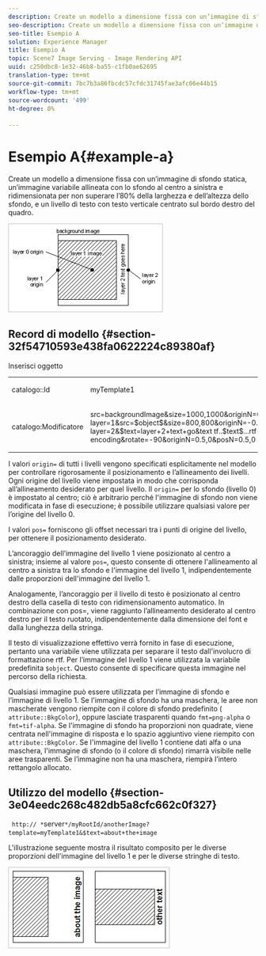 ```yaml
---
description: Create un modello a dimensione fissa con un’immagine di sfondo statica, un’immagine variabile allineata con lo sfondo al centro a sinistra e ridimensionata per non superare l’80% della larghezza e dell’altezza dello sfondo, e un livello di testo con testo verticale centrato sul bordo destro del quadro.
seo-description: Create un modello a dimensione fissa con un’immagine di sfondo statica, un’immagine variabile allineata con lo sfondo al centro a sinistra e ridimensionata per non superare l’80% della larghezza e dell’altezza dello sfondo, e un livello di testo con testo verticale centrato sul bordo destro del quadro.
seo-title: Esempio A
solution: Experience Manager
title: Esempio A
topic: Scene7 Image Serving - Image Rendering API
uuid: c250dbc8-1e32-46b8-ba55-c1fb0ae62695
translation-type: tm+mt
source-git-commit: 7bc7b3a86fbcdc57cfdc31745fae3afc06e44b15
workflow-type: tm+mt
source-wordcount: '499'
ht-degree: 0%

---
```



# Esempio A{#example-a}

Create un modello a dimensione fissa con un’immagine di sfondo statica, un’immagine variabile allineata con lo sfondo al centro a sinistra e ridimensionata per non superare l’80% della larghezza e dell’altezza dello sfondo, e un livello di testo con testo verticale centrato sul bordo destro del quadro.

![](assets/examplea.png)

## Record di modello {#section-32f54710593e438fa0622224c89380af}

Inserisci oggetto

<table id="simpletable_97ECA49445634F59B3F1D100412EFC70"> 
 <tr class="strow"> 
  <td class="stentry"> <p> <span class="codeph"> catalogo::Id  </span> </p> </td> 
  <td class="stentry"> <p> <span class="codeph"> myTemplate1  </span> </p> </td> 
 </tr> 
 <tr class="strow"> 
  <td class="stentry"> <p> <span class="codeph"> catalogo:Modificatore  </span> </p> </td> 
  <td class="stentry"> <p> <span class="codeph"> src=backgroundImage&amp;size=1000,1000&amp;originN=0,0&amp; layer=1&amp;src=$object$&amp;size=800,800&amp;originN=-0.5,0&amp;posN=-0.5,0&amp; layer=2&amp;$text=layer+2+text+go&amp;text tf..$text$...rtf-encoding&amp;rotate=-90&amp;originN=0.5,0&amp;posN=0.5,0  </span> </p> </td> 
 </tr> 
</table>

I valori `origin=` di tutti i livelli vengono specificati esplicitamente nel modello per controllare rigorosamente il posizionamento e l’allineamento dei livelli. Ogni origine del livello viene impostata in modo che corrisponda all’allineamento desiderato per quel livello. Il `origin=` per lo sfondo (livello 0) è impostato al centro; ciò è arbitrario perché l&#39;immagine di sfondo non viene modificata in fase di esecuzione; è possibile utilizzare qualsiasi valore per l’origine del livello 0.

I valori `pos=` forniscono gli offset necessari tra i punti di origine del livello, per ottenere il posizionamento desiderato.

L’ancoraggio dell’immagine del livello 1 viene posizionato al centro a sinistra; insieme al valore `pos=`, questo consente di ottenere l&#39;allineamento al centro a sinistra tra lo sfondo e l&#39;immagine del livello 1, indipendentemente dalle proporzioni dell&#39;immagine del livello 1.

Analogamente, l’ancoraggio per il livello di testo è posizionato al centro destro della casella di testo con ridimensionamento automatico. In combinazione con pos=, viene raggiunto l’allineamento desiderato al centro destro per il testo ruotato, indipendentemente dalla dimensione del font e dalla lunghezza della stringa.

Il testo di visualizzazione effettivo verrà fornito in fase di esecuzione, pertanto una variabile viene utilizzata per separare il testo dall&#39;involucro di formattazione rtf. Per l’immagine del livello 1 viene utilizzata la variabile predefinita `$object`. Questo consente di specificare questa immagine nel percorso della richiesta.

Qualsiasi immagine può essere utilizzata per l’immagine di sfondo e l’immagine di livello 1. Se l&#39;immagine di sfondo ha una maschera, le aree non mascherate vengono riempite con il colore di sfondo predefinito ( `attribute::BkgColor`), oppure lasciate trasparenti quando `fmt=png-alpha` o `fmt=tif-alpha`. Se l&#39;immagine di sfondo ha proporzioni non quadrate, viene centrata nell&#39;immagine di risposta e lo spazio aggiuntivo viene riempito con `attribute::BkgColor`. Se l&#39;immagine del livello 1 contiene dati alfa o una maschera, l&#39;immagine di sfondo (o il colore di sfondo) rimarrà visibile nelle aree trasparenti. Se l’immagine non ha una maschera, riempirà l’intero rettangolo allocato.

## Utilizzo del modello {#section-3e04eedc268c482db5a8cfc662c0f327}

` http:// *`server`*/myRootId/anotherImage?template=myTemplate1&$text=about+the+image`

L&#39;illustrazione seguente mostra il risultato composito per le diverse proporzioni dell&#39;immagine del livello 1 e per le diverse stringhe di testo.

![](assets/exampleausing.png)

